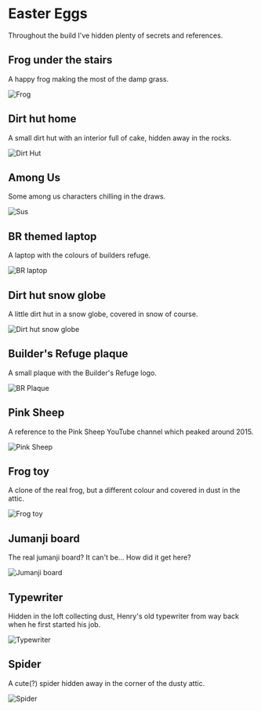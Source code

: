 # Easter Eggs

Throughout the build I've hidden plenty of secrets and references.

## Frog under the stairs

A happy frog making the most of the damp grass.

![Frog](/img/br-2024/easter-eggs/frog-2.png)

## Dirt hut home

A small dirt hut with an interior full of cake, hidden away in the rocks.

![Dirt Hut](/img/br-2024/easter-eggs/dirt-hut.png)

## Among Us

Some among us characters chilling in the draws.

![Sus](/img/br-2024/easter-eggs/sus.png)

## BR themed laptop

A laptop with the colours of builders refuge.

![BR laptop](/img/br-2024/easter-eggs/br-laptop.png)

## Dirt hut snow globe

A little dirt hut in a snow globe, covered in snow of course.

![Dirt hut snow globe](/img/br-2024/easter-eggs/dirt-hut-snowglobe.png)

## Builder's Refuge plaque

A small plaque with the Builder's Refuge logo.

![BR Plaque](/img/br-2024/easter-eggs/br-plaque.png)

## Pink Sheep

A reference to the Pink Sheep YouTube channel which peaked around 2015.

![Pink Sheep](/img/br-2024/easter-eggs/pink-sheep.png)

## Frog toy

A clone of the real frog, but a different colour and covered in dust in the attic.

![Frog toy](/img/br-2024/easter-eggs/frog.png)

## Jumanji board

The real jumanji board? It can't be... How did it get here?

![Jumanji board](/img/br-2024/easter-eggs/jumanji.png)

## Typewriter

Hidden in the loft collecting dust, Henry's old typewriter from way back when he first started his job.

![Typewriter](/img/br-2024/easter-eggs/typewriter.png)

## Spider

A cute(?) spider hidden away in the corner of the dusty attic.

![Spider](/img/br-2024/easter-eggs/spider.png)